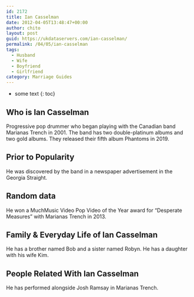```yaml
---
id: 2172
title: Ian Casselman
date: 2012-04-05T13:48:47+00:00
author: chito
layout: post
guid: https://ukdataservers.com/ian-casselman/
permalink: /04/05/ian-casselman
tags:
  - Husband
  - Wife
  - Boyfriend
  - Girlfriend
category: Marriage Guides
---
```


* some text
{: toc}


## Who is  Ian Casselman
                  
                  
                  
Progressive pop drummer who began playing with the Canadian band Marianas Trench in 2001. The band has two double-platinum albums and two gold albums. They released their fifth album Phantoms in 2019. 
                  
                
                
                
## Prior to Popularity 
                  
                  
                  
He was discovered by the band in a newspaper advertisement in the Georgia Straight.
                  
                
                
                
## Random data 
                  
                  
                  
He won a MuchMusic Video Pop Video of the Year award for &#8220;Desperate Measures&#8221; with Marianas Trench in 2013.
                  
                
                
                
## Family & Everyday Life of Ian Casselman
                  
                  
                  
He has a brother named Bob and a sister named Robyn. He has a daughter with his wife Kim.
                  
                
                
                
## People Related With  Ian Casselman
                  
                  
                  
He has performed alongside Josh Ramsay in Marianas Trench.
                  
                
              
            
          
          
          
    
    
  
